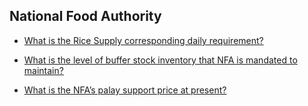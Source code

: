 ## National Food Authority


 - [What is the Rice Supply corresponding daily requirement?](/national-food-authority/what-is-the-rice-supply-corresponding-daily-requirement)
    
 - [What is the level of buffer stock inventory that NFA is mandated to maintain?](/national-food-authority/what-is-the-level-of-buffer-stock-inventory-that-nfa-is-mandated-to-maintain)
    
 - [What is the NFA’s palay support price at present?](/national-food-authority/what-is-the-nfa's-palay-support-price-at-present)
    
